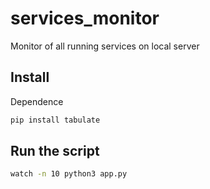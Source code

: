 # services_monitor
Monitor of all running services on local server 

## Install 

Dependence 

```bash
pip install tabulate
```

## Run the script

```bash
watch -n 10 python3 app.py
```
